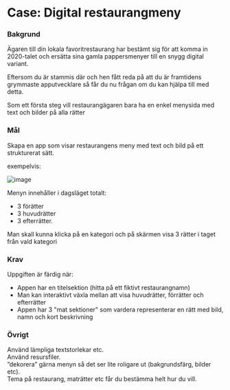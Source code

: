 # Case: Digital restaurangmeny
### Bakgrund
Ägaren till din lokala favoritrestaurang har bestämt sig för att komma in 2020-talet och ersätta sina
gamla pappersmenyer till en snygg digital variant.

Eftersom du är stammis där och hen fått reda på att du är framtidens grymmaste apputvecklare så
får du nu frågan om du kan hjälpa till med detta.

Som ett första steg vill restaurangägaren bara ha en enkel menysida med text och bilder på alla rätter

### Mål
Skapa en app som visar restaurangens meny med text och bild på ett strukturerat sätt.

exempelvis:

![image](https://gist.github.com/user-attachments/assets/2a5643ac-29a1-4cf3-93da-3222ae0bda0c)

Menyn innehåller i dagsläget totalt:
- 3 förätter
- 3 huvudrätter
- 3 efterrätter.

Man skall kunna klicka på en kategori och på skärmen visa 3 rätter i taget från vald kategori

### Krav
Uppgiften är färdig när:
- Appen har en titelsektion (hitta på ett fiktivt restaurangnamn)
- Man kan interaktivt växla mellan att visa huvudrätter, förrätter och efterrätter
- Appen har 3 "mat sektioner" som vardera representerar en rätt med bild, namn och kort beskrivning

### Övrigt
Använd lämpliga textstorlekar etc. <br>
Använd resursfiler. <br>
”dekorera” gärna menyn så det ser lite roligare ut (bakgrundsfärg, bilder etc). <br>
Tema på restaurang, maträtter etc får du bestämma helt hur du vill. 



